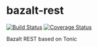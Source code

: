 bazalt-rest
==========

[![Build Status](https://travis-ci.org/davintoo/bazalt-rest.png)](https://travis-ci.org/davintoo/bazalt-rest) [![Coverage Status](https://coveralls.io/repos/davintoo/bazalt-rest/badge.png?branch=master)](https://coveralls.io/r/davintoo/bazalt-rest?branch=master)


Bazalt REST based on Tonic
